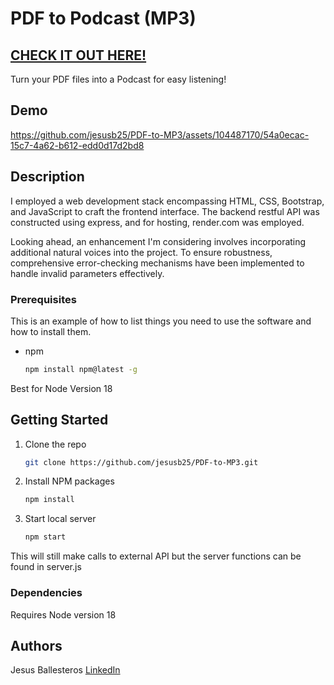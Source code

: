 # PDF to Podcast (MP3)
## [CHECK IT OUT HERE!](https://jesusb25.github.io/PDF-to-MP3/)

Turn your PDF files into a Podcast for easy listening!

## Demo

https://github.com/jesusb25/PDF-to-MP3/assets/104487170/54a0ecac-15c7-4a62-b612-edd0d17d2bd8

## Description

I employed a web development stack encompassing HTML, CSS, Bootstrap, and JavaScript to craft the frontend interface. The backend restful API was constructed using express, and for hosting, render.com was employed.

Looking ahead, an enhancement I'm considering involves incorporating additional natural voices into the project. To ensure robustness, comprehensive error-checking mechanisms have been implemented to handle invalid parameters effectively.

### Prerequisites

This is an example of how to list things you need to use the software and how to install them.
* npm
  ```sh
  npm install npm@latest -g
  ```
Best for Node Version 18 

## Getting Started

1. Clone the repo
   ```sh
   git clone https://github.com/jesusb25/PDF-to-MP3.git
   ```
2. Install NPM packages
   ```sh
   npm install
   ```
3. Start local server
   ```sh
   npm start
   ```
This will still make calls to external API but the server functions can be found in server.js

### Dependencies

Requires Node version 18

## Authors

Jesus Ballesteros
[LinkedIn](https://www.linkedin.com/in/ballesterosjesus/)
